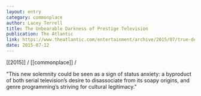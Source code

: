 ```yaml
---
layout: entry
category: commonplace
author: Lacey Terrell
title: The Unbearable Darkness of Prestige Television
publication: The Atlantic
link: https://www.theatlantic.com/entertainment/archive/2015/07/true-detective-game-of-thrones-bleak-television/397577/
date: 2015-07-12
---
```


[[2015]] / [[commonplace]] / 

"This new solemnity could be seen as a sign of status anxiety: a byproduct of both serial television’s desire to disassociate from its soapy origins, and genre programming’s striving for cultural legitimacy."

 
